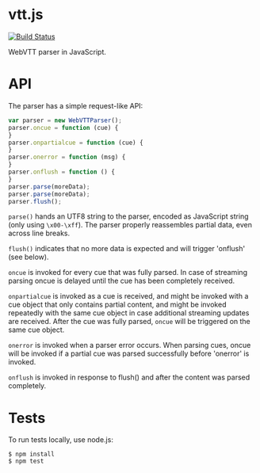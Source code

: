 vtt.js
======

[![Build Status](https://travis-ci.org/andreasgal/vtt.js.png?branch=master)](https://travis-ci.org/andreasgal/vtt.js)

WebVTT parser in JavaScript.

API
===

The parser has a simple request-like API:

```javascript
var parser = new WebVTTParser();
parser.oncue = function (cue) {
}
parser.onpartialcue = function (cue) {
}
parser.onerror = function (msg) {
}
parser.onflush = function () {
}
parser.parse(moreData);
parser.parse(moreData);
parser.flush();
```

`parse()` hands an UTF8 string to the parser, encoded as JavaScript string (only using `\x00-\xff`). The parser properly reassembles partial data, even across line breaks.

`flush()` indicates that no more data is expected and will trigger 'onflush' (see below).

`oncue` is invoked for every cue that was fully parsed. In case of streaming parsing oncue is delayed until the cue has been completely received.

`onpartialcue` is invoked as a cue is received, and might be invoked with a cue object that only contains partial content, and might be invoked repeatedly with the same cue object in case additional streaming updates are received. After the cue was fully parsed, `oncue` will be triggered on the same cue object.

`onerror` is invoked when a parser error occurs. When parsing cues, oncue will be invoked if a partial cue was parsed successfully before 'onerror' is invoked.

`onflush` is invoked in response to flush() and after the content was parsed completely.

Tests
=====

To run tests locally, use node.js:

```
$ npm install
$ npm test
```
